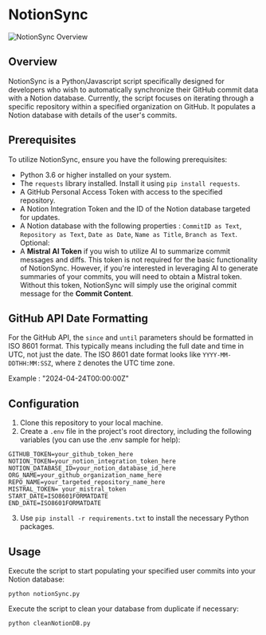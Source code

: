 
# NotionSync

![NotionSync Overview](https://github.com/Omcci/NotionSync/assets/119880787/dc733a83-fba3-4984-aa3e-34851c67a05c)


## Overview
NotionSync is a Python/Javascript script specifically designed for developers who wish to automatically synchronize their GitHub commit data with a Notion database. 
Currently, the script focuses on iterating through a specific repository within a specified organization on GitHub. 
It populates a Notion database with details of the user's commits.

## Prerequisites
To utilize NotionSync, ensure you have the following prerequisites:
- Python 3.6 or higher installed on your system.
- The `requests` library installed. Install it using `pip install requests`.
- A GitHub Personal Access Token with access to the specified repository.
- A Notion Integration Token and the ID of the Notion database targeted for updates.
- A Notion database with the following properties : `CommitID as Text`, `Repository as Text`, `Date as Date`, `Name as Title`, `Branch as Text`.
Optional:
- A <b>Mistral AI Token</b> if you wish to utilize AI to summarize commit messages and diffs. This token is not required for the basic functionality of NotionSync. However, if you're interested in leveraging AI to generate summaries of your commits, you will need to obtain a Mistral token. Without this token, NotionSync will simply use the original commit message for the <b>Commit Content</b>.

## GitHub API Date Formatting
For the GitHub API, the `since` and `until` parameters should be formatted in ISO 8601 format. This typically means including the full date and time in UTC, not just the date. The ISO 8601 date format looks like `YYYY-MM-DDTHH:MM:SSZ`, where `Z` denotes the UTC time zone.

Example : "2024-04-24T00:00:00Z"

## Configuration
1. Clone this repository to your local machine.
2. Create a `.env` file in the project's root directory, including the following variables (you can use the .env sample for help):

```
GITHUB_TOKEN=your_github_token_here
NOTION_TOKEN=your_notion_integration_token_here
NOTION_DATABASE_ID=your_notion_database_id_here
ORG_NAME=your_github_organization_name_here
REPO_NAME=your_targeted_repository_name_here
MISTRAL_TOKEN= your_mistral_token
START_DATE=ISO8601FORMATDATE
END_DATE=ISO8601FORMATDATE
```

3. Use `pip install -r requirements.txt` to install the necessary Python packages.

## Usage
Execute the script to start populating your specified user commits into your Notion database:

``
python notionSync.py
``

Execute the script to clean your database from duplicate if necessary:

``
python cleanNotionDB.py
``

